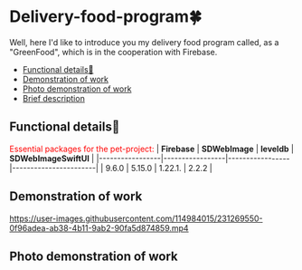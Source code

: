 # Delivery-food-program🍀
Well, here I'd like to introduce you my delivery food program called, as a "GreenFood", which is in the cooperation with Firebase.
-  [Functional details📍](#Functional-details📍)
-  [Demonstration of work](#Demonstration-of-work)
-  [Photo demonstration of work](#Photo-demonstration-of-work)
-  [Brief description](#Brief-description)
<a name="Functional-details"/></a>
## Functional details📍
<span style="color:red">Essential packages for the pet-project:</span>
| **Firebase**    | **SDWebImage**  | **leveldb**     | **SDWebImageSwiftUI** |
|-----------------|-----------------|-----------------|-----------------------|
| 9.6.0           | 5.15.0          | 1.22.1.         | 2.2.2                 |






<a name="Demonstration-of-work"/></a>
## Demonstration of work
https://user-images.githubusercontent.com/114984015/231269550-0f96adea-ab38-4b11-9ab2-90fa5d874859.mp4

<a name="Photo-demonstration-of-work"/></a>
## Photo demonstration of work

